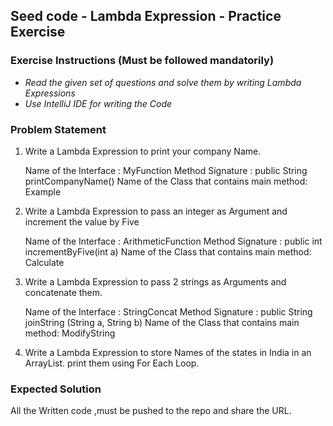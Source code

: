 ## Seed code - Lambda Expression - Practice Exercise

### Exercise Instructions (Must be followed mandatorily)

- *Read the given set of questions and solve them by writing Lambda Expressions*
- *Use IntelliJ IDE for writing the Code*

### Problem Statement

1. Write a Lambda Expression to print your company Name.

    Name of the Interface : MyFunction
	Method Signature :  public String printCompanyName()
	Name of the Class that contains main method: Example
	
2. Write a Lambda Expression to pass an integer as Argument and increment the value by Five

 	Name of the Interface : ArithmeticFunction
	Method Signature :  public int incrementByFive(int a)
	Name of the Class that contains main method: Calculate
	
3. Write a Lambda Expression to pass 2 strings as Arguments and concatenate them.

	Name of the Interface : StringConcat
	Method Signature :  public String joinString (String a, String b)
	Name of the Class that contains main method: ModifyString
	

4. Write a Lambda Expression to store Names of the states in India in an ArrayList.
   print them using For Each Loop.
   
   
### Expected Solution

All the Written code ,must be pushed to the repo and share the URL.





